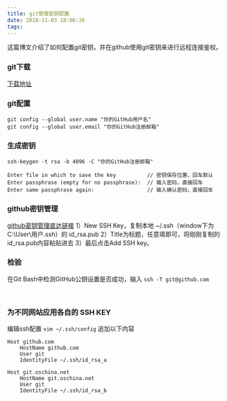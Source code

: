 ```yaml
---
title: git管理密钥配置
date: 2018-11-03 18:06:26
tags:
---
```


这篇博文介绍了如何配置git密钥，并在github使用git密钥来进行远程连接鉴权。

<!-- more -->

### git下载
[下载地址](https://git-scm.com/download/win)

### git配置
```shell
git config --global user.name "你的GitHub用户名"
git config --global user.email "你的GitHub注册邮箱"
```

### 生成密钥
```shell
ssh-keygen -t rsa -b 4096 -C "你的GitHub注册邮箱"

Enter file in which to save the key          // 密钥保存位置，回车默认
Enter passphrase (empty for no passphrase):  // 输入密码，直接回车
Enter same passphrase again:                 // 输入确认密码，直接回车
```

### github密钥管理
[github密钥管理直达链接](https://github.com/settings/keys)
1）New SSH Key，复制本地 ~/.ssh（window下为 C:\User\用户\.ssh）的 id_rsa.pub
2）Title为标题，任意填即可，将刚刚复制的id_rsa.pub内容粘贴进去
3）最后点击Add SSH key。


### 检验
在Git Bash中检测GitHub公钥设置是否成功，输入
`ssh -T git@github.com`

<br />

### 为不同网站应用各自的 SSH KEY
编辑ssh配置 `vim ~/.ssh/config`
追加以下内容
```
Host github.com
    HostName github.com
    User git
    IdentityFile ~/.ssh/id_rsa_a

Host git.oschina.net
    HostName git.oschina.net
    User git
    IdentityFile ~/.ssh/id_rsa_b
```